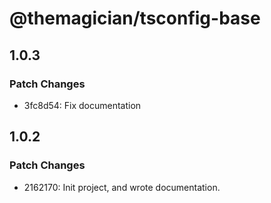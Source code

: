 # @themagician/tsconfig-base

## 1.0.3

### Patch Changes

- 3fc8d54: Fix documentation

## 1.0.2

### Patch Changes

- 2162170: Init project, and wrote documentation.
